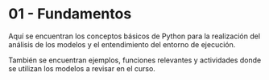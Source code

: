 # 01 - Fundamentos

Aquí se encuentran los conceptos básicos de Python para la realización del análisis de los modelos y el entendimiento del entorno de ejecución.

También se encuentran ejemplos, funciones relevantes y actividades donde se utilizan los modelos a revisar en el curso.
